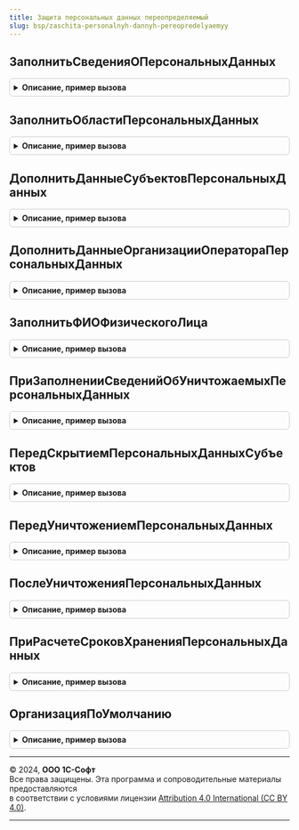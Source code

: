 ```yaml
---
title: Защита персональных данных переопределяемый
slug: bsp/zaschita-personalnyh-dannyh-pereopredelyaemyy
---
```



## ЗаполнитьСведенияОПерсональныхДанных
<details style="margin: 1em 0; padding: 0.5em; border: 1px solid #ccc; border-radius: 6px;">

<summary style="font-weight: bold; cursor: pointer;">Описание, пример вызова</summary>

```bsl

// Позволяет задать настройки для регистрации событий доступа к персональным данным.
//
// При расширении состава субъектов персональных данных следует иметь в виду, что регистрация событий для них
// не начнется автоматически (это отдельно настраивает администратор программы). Однако если необходимо управлять этим
// при переходе на новую версию программы, то следует реализовать обработчик обновления, вызывающий
// процедуру ЗащитаПерсональныхДанных.УстановитьИспользованиеСобытияДоступ.
//
// Параметры:
//   ТаблицаСведений    - ТаблицаЗначений:
//    * Объект          - Строка - полное имя объекта метаданных с персональными данными;
//    * ПоляРегистрации - Строка - имена полей, значения которых выводятся в журнал событий доступа к персональным
//                                 данным для идентификации субъекта персональных данных. Для ссылочных типов,
//                                 как правило, это поле "Ссылка". Отдельные поля регистрации отделяются запятой,
//                                 альтернативные - символом "|";
//    * ПоляДоступа     - Строка - имена полей доступа через запятую. Обращение (попытка доступа) к этим полям
//                                 приводит к записи журнала;
//    * ОбластьДанных	 - Строка - идентификатор категории данных.
//
// Пример:
//  Сведения = ТаблицаСведений.Добавить();
//  Сведения.Объект				= "Справочник.ФизическиеЛица";
//  Сведения.ПоляРегистрации	= "Ссылка";
//  Сведения.ПоляДоступа		= "Наименование";
//  Сведения.ОбластьДанных		= "ФИО";
//
//  Сведения = ТаблицаСведений.Добавить();
//  Сведения.Объект				= "Справочник.ФизическиеЛица";
//  Сведения.ПоляРегистрации	= "Ссылка";
//  Сведения.ПоляДоступа		= "СерияДокумента,НомерДокумента,КемВыданДокумент,ДатаВыдачиДокумента";
//  Сведения.ОбластьДанных		= "ПаспортныеДанные";
//
Процедура ЗаполнитьСведенияОПерсональныхДанных(ТаблицаСведений) Экспорт
```

Пример вызова
```bsl
ЗащитаПерсональныхДанныхПереопределяемый.ЗаполнитьСведенияОПерсональныхДанных(ТаблицаСведений) 
```
</details>

## ЗаполнитьОбластиПерсональныхДанных
<details style="margin: 1em 0; padding: 0.5em; border: 1px solid #ccc; border-radius: 6px;">

<summary style="font-weight: bold; cursor: pointer;">Описание, пример вызова</summary>

```bsl

// Обеспечивает составление коллекции областей персональных данных.
//
// Параметры:
//    КатегорииПерсональныхДанных - ТаблицаЗначений:
//      * Имя			- Строка - идентификатор категории данных.
//      * Представление	- Строка - пользовательское представление категории данных.
//      * Родитель		- Строка - идентификатор родительской категории данных.
//
Процедура ЗаполнитьОбластиПерсональныхДанных(КатегорииПерсональныхДанных) Экспорт
```

Пример вызова
```bsl
ЗащитаПерсональныхДанныхПереопределяемый.ЗаполнитьОбластиПерсональныхДанных(КатегорииПерсональныхДанных) 
```
</details>

## ДополнитьДанныеСубъектовПерсональныхДанных
<details style="margin: 1em 0; padding: 0.5em; border: 1px solid #ccc; border-radius: 6px;">

<summary style="font-weight: bold; cursor: pointer;">Описание, пример вызова</summary>

```bsl

// Вызывается при заполнении формы "Согласие на обработку персональных данных" данными,
// переданных в качестве параметров, субъектов.
//
// Параметры:
//    СубъектыПерсональныхДанных - Массив из Структура - содержит сведения о субъектах:
//      * Субъект - ОпределяемыйТип.СубъектПерсональныхДанных
//      * ФИО - Строка
//      * Адрес - Строка
//      * ПаспортныеДанные - Строка
//    ДатаАктуальности - Дата - дата, на которую нужно заполнить сведения.
//
Процедура ДополнитьДанныеСубъектовПерсональныхДанных(СубъектыПерсональныхДанных, ДатаАктуальности) Экспорт
```

Пример вызова
```bsl
ЗащитаПерсональныхДанныхПереопределяемый.ДополнитьДанныеСубъектовПерсональныхДанных(СубъектыПерсональныхДанных, ДатаАктуальности) 
```
</details>

## ДополнитьДанныеОрганизацииОператораПерсональныхДанных
<details style="margin: 1em 0; padding: 0.5em; border: 1px solid #ccc; border-radius: 6px;">

<summary style="font-weight: bold; cursor: pointer;">Описание, пример вызова</summary>

```bsl

// Вызывается при заполнении формы "Согласие на обработку персональных данных" данными организации.
//
// Параметры:
//    Организация		- ОпределяемыйТип.Организация - оператор персональных данных.
//    ДанныеОрганизации	- Структура - данные об организации (адрес, ФИО ответственного и т.д.).
//    ДатаАктуальности	- Дата      - дата, на которую нужно заполнить сведения.
//
Процедура ДополнитьДанныеОрганизацииОператораПерсональныхДанных(Организация, ДанныеОрганизации, ДатаАктуальности) Экспорт
```

Пример вызова
```bsl
ЗащитаПерсональныхДанныхПереопределяемый.ДополнитьДанныеОрганизацииОператораПерсональныхДанных(Организация, ДанныеОрганизации, ДатаАктуальности) 
```
</details>

## ЗаполнитьФИОФизическогоЛица
<details style="margin: 1em 0; padding: 0.5em; border: 1px solid #ccc; border-radius: 6px;">

<summary style="font-weight: bold; cursor: pointer;">Описание, пример вызова</summary>

```bsl

// Вызывается при заполнении формы "Согласие на обработку персональных данных".
// Предназначена для заполнения поля ФИО ответственного за обработку ПДн.
//
// Параметры:
//    ФизическоеЛицо	- ОпределяемыйТип.ФизическоеЛицо - ответственный за обработку персональных данных.
//    ФИО				- Строка - ФИО ответственного, которые нужно заполнить.
//
Процедура ЗаполнитьФИОФизическогоЛица(ФизическоеЛицо, ФИО) Экспорт
```

Пример вызова
```bsl
ЗащитаПерсональныхДанныхПереопределяемый.ЗаполнитьФИОФизическогоЛица(ФизическоеЛицо, ФИО) 
```
</details>

## ПриЗаполненииСведенийОбУничтожаемыхПерсональныхДанных
<details style="margin: 1em 0; padding: 0.5em; border: 1px solid #ccc; border-radius: 6px;">

<summary style="font-weight: bold; cursor: pointer;">Описание, пример вызова</summary>

```bsl

///////////////////////////////////////////////////////////////////////////////////////////////////////
// Уничтожение персональных данных (ПДн) выполняется при проведении документа "Акт об уничтожении персональных данных".
// При этом выполняется поиск объектов информационной базы, в которых содержатся ПДн субъектов.
// Состав таких объектов и их полей описывается в методе ПриЗаполненииСведенийОбУничтожаемыхПерсональныхДанных.
// В найденных объектах значения реквизитов, содержащих ПДн, очищаются или заменяются случайными значениями.
// Запись объекта с уничтоженными ПДн выполняется в режиме загрузки. В случае необходимости выполнения дополнительных
// действий, при уничтожении ПДн перед записью и после записи объекта можно использовать обработчики
// ПередУничтожениемПерсональныхДанных и ПослеУничтоженияПерсональныхДанных соответственно.

// Заполняет таблицу значений с описанием объектов метаданных и их полей, в которых содержатся персональные данные
// субъектов, подлежащие уничтожению.
//
// Например, персональные данные физического лицо могут храниться в самом справочнике ФизическиеЛица,
// в регистре сведений ФИОФизическихЛиц, в документе ВедомостьНаВыплатуЗарплатыВБанк и т.д.
//
// Параметры:
//  ТаблицаСведений - ТаблицаЗначений:
//   * Объект - Строка - полное имя объекта метаданных, в котором содержатся персональные данные субъекта.
//   	Например, "Справочник.ФизическиеЛица".
//   * ПолеСубъект - Строка - имя поля объекта, в котором содержится ссылка на субъекта.
//   	Для стандартных реквизитов используется имя реквизита, например "Ссылка".
//   	Для остальных полей используется полное имя объекта метаданных реквизита, например
//   		"Документ.ВедомостьНаВыплатуЗарплатыВБанк.ТабличнаяЧасть.Состав.Реквизит.ФизическоеЛицо"
//   * Поля - Массив из Строка, Строка - имена полей объекта, в которых содержатся персональные данные субъекта
//   	Для стандартных реквизитов используется имя реквизита, например "Наименование".
//   	Для остальных полей используется полное имя объекта метаданных реквизита, например
//   		"Справочник.ФизическиеЛица.Реквизит.ФИО"
//   * КатегорияДанных - Строка - категория, к которой относятся персональные данные.
//
// Пример:
//
//	НовыеСведения = ТаблицаСведений.Добавить();
//	НовыеСведения.Объект = "Справочник.ФизическиеЛица";
//	НовыеСведения.ПолеСубъект = "Ссылка";
//	НовыеСведения.Поля = ОбщегоНазначенияКлиентСервер.ЗначениеВМассиве("Наименование");
//	НовыеСведения.КатегорияДанных = "ФИО";
//
//	НовыеСведения = ТаблицаСведений.Добавить();
//	НовыеСведения.Объект = "Документ.ВедомостьНаВыплатуЗарплатыВБанк";
//	НовыеСведения.ПолеСубъект = "Документ.ВедомостьНаВыплатуЗарплатыВБанк.ТабличнаяЧасть.Состав.Реквизит.ФизическоеЛицо";
//	НовыеСведения.Поля = ОбщегоНазначенияКлиентСервер.ЗначениеВМассиве(
//		"Документ.ВедомостьНаВыплатуЗарплатыВБанк.ТабличнаяЧасть.Состав.Реквизит.СНИЛС");
//	НовыеСведения.КатегорияДанных = "СНИЛС";
//
Процедура ПриЗаполненииСведенийОбУничтожаемыхПерсональныхДанных(ТаблицаСведений) Экспорт
```

Пример вызова
```bsl
ЗащитаПерсональныхДанныхПереопределяемый.ПриЗаполненииСведенийОбУничтожаемыхПерсональныхДанных(ТаблицаСведений) 
```
</details>

## ПередСкрытиемПерсональныхДанныхСубъектов
<details style="margin: 1em 0; padding: 0.5em; border: 1px solid #ccc; border-radius: 6px;">

<summary style="font-weight: bold; cursor: pointer;">Описание, пример вызова</summary>

```bsl

// Позволяет выполнить дополнительные действия перед уничтожением персональных данных субъектов. В том числе, отказаться
// от уничтожения персональных данных, добавив субъекта в таблицу исключений с указанием причины отказа от уничтожения.
// Или же добавить в массив субъектов других субъектов, данные которых тоже должны быть уничтожены. Например, если при
// уничтожении данных физического лица должны быть уничтожены данные связанных с ним кандидатов.
//
// Параметры:
//   Субъекты - Массив из ОпределяемыйТип.СубъектПерсональныхДанных - ссылки на объекты данных, чьи персональные данные
//     будут уничтожены.
//   ТаблицаИсключений - ТаблицаЗначений:
//     * Субъект - ОпределяемыйТип.СубъектПерсональныхДанных
//     * ПричинаОтменыУничтожения - Строка
//    - ТаблицаЗначений - в которую добавляются субъекты и причины отказа уничтожения их данных
//   ОтказОтСкрытия - Булево - (по умолчанию Истина) признак отказа от скрытия. Если определены причины отказа
//                             от скрытия, то параметру необходимо установить значение Ложь.
//
Процедура ПередСкрытиемПерсональныхДанныхСубъектов(Субъекты, ТаблицаИсключений, ОтказОтСкрытия) Экспорт
```

Пример вызова
```bsl
ЗащитаПерсональныхДанныхПереопределяемый.ПередСкрытиемПерсональныхДанныхСубъектов(Субъекты, ТаблицаИсключений, ОтказОтСкрытия) 
```
</details>

## ПередУничтожениемПерсональныхДанных
<details style="margin: 1em 0; padding: 0.5em; border: 1px solid #ccc; border-radius: 6px;">

<summary style="font-weight: bold; cursor: pointer;">Описание, пример вызова</summary>

```bsl

// Позволяет выполнить дополнительные действия при уничтожении персональных данных перед записью объекта,
// а также отказаться от записи объекта.
//
// Параметры:
//  Объект - СправочникОбъект,ДокументОбъект
//  Субъекты - Массив из ОпределяемыйТип.СубъектПерсональныхДанных
//  ВыполнитьЗаписьОбъекта - Булево - если Ложь, то запись объекта не выполняется.
//
Процедура ПередУничтожениемПерсональныхДанных(Объект, Субъекты, ВыполнитьЗаписьОбъекта) Экспорт
```

Пример вызова
```bsl
ЗащитаПерсональныхДанныхПереопределяемый.ПередУничтожениемПерсональныхДанных(Объект, Субъекты, ВыполнитьЗаписьОбъекта) 
```
</details>

## ПослеУничтоженияПерсональныхДанных
<details style="margin: 1em 0; padding: 0.5em; border: 1px solid #ccc; border-radius: 6px;">

<summary style="font-weight: bold; cursor: pointer;">Описание, пример вызова</summary>

```bsl

// Позволяет выполнить дополнительные действия при уничтожении персональных данных после записи объекта.
//
// Параметры:
//  Объект - СправочникОбъект,ДокументОбъект
//  Субъекты - Массив из ОпределяемыйТип.СубъектПерсональныхДанных
//
Процедура ПослеУничтоженияПерсональныхДанных(Объект, Субъекты) Экспорт
```

Пример вызова
```bsl
ЗащитаПерсональныхДанныхПереопределяемый.ПослеУничтоженияПерсональныхДанных(Объект, Субъекты) 
```
</details>

## ПриРасчетеСроковХраненияПерсональныхДанных
<details style="margin: 1em 0; padding: 0.5em; border: 1px solid #ccc; border-radius: 6px;">

<summary style="font-weight: bold; cursor: pointer;">Описание, пример вызова</summary>

```bsl

///////////////////////////////////////////////////////////////////////////////////////////////////////
// Срок хранения ПДн - это дата после которой необходимо уничтожить ПДн субъекта. Ранее этой даты уничтожить ПДн нельзя.
// Сроки хранения ПДн рассчитываются автоматически регламентным заданием РасчетСроковХраненияПерсональныхДанных.
// При наступлении события, которое влияет на срок хранения ПДн, необходимо с помощью метода
// ЗащитаПерсональныхДанных.ДобавитьСубъектыДляРасчетаСроковХранения зарегистрировать субъекта для расчета срока хранения.
// Такими событиями могут быть, например, создание нового физического лица, ввод согласия на обработку ПДн или
// прием сотрудника на работу.
// При расчете сроков хранения ПДн, в процедуре ПриРасчетеСроковХраненияПерсональныхДанных заполняется таблица значений,
// в которую различные подсистемы добавляют рассчитанные сроки хранения. Датой, при наступлении которой данные подлежат
// уничтожению, будет определена самая поздняя из всех заполненных для этого субъекта.

// Позволяет добавить в таблицу значений информацию о сроках хранения персональных данных.
//
// Параметры:
//  ДанныеСубъектов - ТаблицаЗначений:
//   * Субъект - ОпределяемыйТип.СубъектПерсональныхДанных - ссылка на субъекта.
//   * ДатаСобытия - Дата - дата события, которое потребовало обновления срока хранения персональных данных.
//  СрокиХранения - ТаблицаЗначений:
//   * Субъект - ОпределяемыйТип.СубъектПерсональныхДанных - ссылка на субъекта
//   * СрокХранения - Дата - дата, до которой должны храниться персональные данные субъекта и при наступлении которой,
//     они должны быть уничтожены.
//   * Организация - ОпределяемыйТип.Организация - ссылка на организацию субъекта (если организацию определить
//     невозможно, не заполняется)
//   * Комментарий - Строка - произвольная строка с пояснением к рассчитанному сроку хранения.
//
Процедура ПриРасчетеСроковХраненияПерсональныхДанных(ДанныеСубъектов, СрокиХранения) Экспорт
```

Пример вызова
```bsl
ЗащитаПерсональныхДанныхПереопределяемый.ПриРасчетеСроковХраненияПерсональныхДанных(ДанныеСубъектов, СрокиХранения) 
```
</details>

## ОрганизацияПоУмолчанию
<details style="margin: 1em 0; padding: 0.5em; border: 1px solid #ccc; border-radius: 6px;">

<summary style="font-weight: bold; cursor: pointer;">Описание, пример вызова</summary>

```bsl

// Устарела. Следует разместить функцию ОрганизацияПоУмолчанию в модуле менеджера справочника,
// указанного в определяемом типе Организация.
//
// Возвращаемое значение:
//  ОпределяемыйТип.Организация
//
Функция ОрганизацияПоУмолчанию() Экспорт
```

Пример вызова
```bsl
Результат = ЗащитаПерсональныхДанныхПереопределяемый.ОрганизацияПоУмолчанию() 
```
</details>

---

© 2024, **ООО 1С-Софт**  
Все права защищены. Эта программа и сопроводительные материалы предоставляются  
в соответствии с условиями лицензии [Attribution 4.0 International (CC BY 4.0)](https://creativecommons.org/licenses/by/4.0/legalcode).

---
